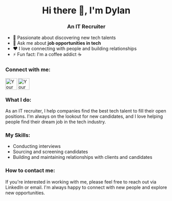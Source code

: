 <h1 align="center">Hi there 👋, I'm Dylan</h1>
<h3 align="center">An IT Recruiter</h3>

- 🌱 Passionate about discovering new tech talents
- 💬 Ask me about **job opportunities in tech**
- ❤️ I love connecting with people and building relationships
- ⚡ Fun fact: I'm a coffee addict ☕️

### Connect with me:

[<img align="left" alt="Your Name | Email" width="36px" src="https://edent.github.io/SuperTinyIcons/images/svg/gmail.svg" />][email]
[<img align="left" alt="Your Name | LinkedIn" width="36px" src="https://edent.github.io/SuperTinyIcons/images/svg/linkedin.svg" />][linkedin]

[email]: mailto:dylandroxx@gmail.com
[linkedin]: https://www.linkedin.com/in/dylanpatino/
  
</br></br>
 
### What I do:

As an IT recruiter, I help companies find the best tech talent to fill their open positions. I'm always on the lookout for new candidates, and I love helping people find their dream job in the tech industry.

### My Skills:

- Conducting interviews
- Sourcing and screening candidates
- Building and maintaining relationships with clients and candidates

### How to contact me:

If you're interested in working with me, please feel free to reach out via LinkedIn or email. I'm always happy to connect with new people and explore new opportunities.

